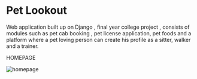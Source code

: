 # Pet Lookout
Web application built up on Django , final year college project , consists of modules such as pet cab booking , pet license application, pet foods and a platform where a pet loving person can create his profile as a sitter, walker and a trainer.

HOMEPAGE

![homepage](https://user-images.githubusercontent.com/44036415/98933638-ef509800-2506-11eb-8d36-fcf81f3b090a.png)

